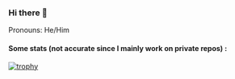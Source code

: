 ### Hi there 👋

Pronouns: He/Him

#### Some stats (not accurate since I mainly work on private repos) :

[![trophy](https://github-profile-trophy.vercel.app/?username=mrdorak&theme=onedark&row=2&column=3&margin-w=15&margin-h=15)](https://github.com/ryo-ma/github-profile-trophy)

<!--
![MrDorak's github stats](https://github-readme-stats.vercel.app/api/top-langs/?username=mrdorak&layout=compact)

Here are some ideas to get you started:

- 🔭 I’m currently working on ...
- 🌱 I’m currently learning ...
- 👯 I’m looking to collaborate on ...
- 🤔 I’m looking for help with ...
- 💬 Ask me about ...
- 📫 How to reach me: ...
- 😄 Pronouns: ...
- ⚡ Fun fact: ...
-->
